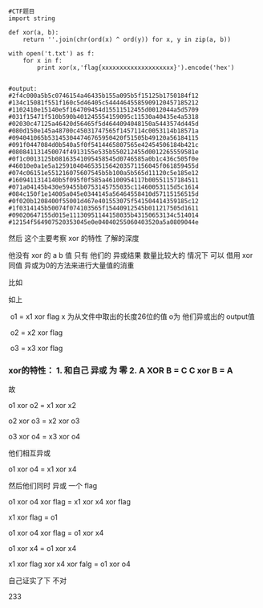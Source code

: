 ```
#CTF题目
import string

def xor(a, b):
    return ''.join(chr(ord(x) ^ ord(y)) for x, y in zip(a, b))

with open('t.txt') as f:
    for x in f:
        print xor(x,'flag{xxxxxxxxxxxxxxxxxxxx}').encode('hex')


#output:
#2f4c000a5b5c0746154a46435b155a095b5f15125b1750184f12
#134c15081f551f160c5d46405c54444645585909120457185212
#1102410e15140e5f164709454d15511512455d0012044a5d5709
#031f15471f510b590b401245554159095c11530a40435e4a5318
#02030c47125a46420d56465f5d4644094048150a5443574d445d
#080d150e145a48700c45031747565f1457114c0053114b18571a
#094041065b531453044746765950420f51505b49120a56184115
#091f0447084d0b540a5f0f5414465807565e42454506184b421c
#080841131450074f4913155e535b550212455d0012265559581e
#0f1c0013125b08163541095458545d0746585a0b1c436c505f0e
#46010e0a1e5a12591040465351564203571156045f061859455d
#074c06151e551216075607545b5b100a5b565d11120c5e185e12
#1609411314140b5f095f0f585a46100954117b00551157184511
#071a04145b430e59455b0753145755035c11460053115d5c1614
#084c150f1e14005a045e0344145a56464558410d57115156515d
#0f020b1208400f55001d467e401553075f541504414359185c12
#1f0314145b50074f074103565f15440912545b011217505d1611
#09020647155d015e11130951144158035b43150653134c514014
#12154f564907520353045e0e04040255060403520a5a0809044e
```

然后 这个主要考察 xor 的特性  了解的深度

他没有 xor 的  a   b  值 只有 他们的 异或结果  数量比较大的 情况下 可以 借用 xor  同值 异或为0的方法来进行大量值的消重



比如

如上

​    o1  =      x1   xor  flag       x 为从文件中取出的长度26位的值    o为 他们异或出的 output值

​    o2 =       x2   xor   flag     

​    o3 =      x3     xor  flag

###   xor的特性：   1.  和自己 异或 为 零      2.  A XOR  B   =  C       C xor B  = A      

故  

o1 xor  o2  = x1 xor  x2  

o2 xor o3  =  x2 xor o3

o3 xor o4  = x3 xor o4

他们相互异或

o1 xor o4  = x1  xor x4 

然后他们同时 异或 一个  flag 

o1 xor o4 xor flag  =  x1 xor x4 xor flag

 x1  xor  flag  =  o1

o1 xor o4  xor flag =  o1  xor x4

o1 xor x4    =  o1 xor x4

x1 xor  flag  xor   x4  xor  falg  = o1  xor  o4   

自己证实了下 不对

233







​       
